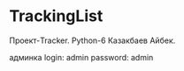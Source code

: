 # TrackingList

Проект-Tracker. Python-6 Казакбаев Айбек.

админка
    login: admin
    password: admin
